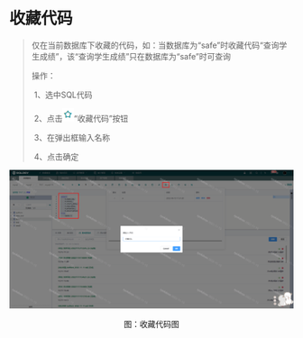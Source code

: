 # 收藏代码

> 仅在当前数据库下收藏的代码，如：当数据库为“safe”时收藏代码“查询学生成绩”，该“查询学生成绩”只在数据库为“safe”时可查询
>
> 操作：
>
> ​  1、选中SQL代码
>
> ​  2、点击![image-20201201150039493](./img/fav.png)“收藏代码”按钮
>
> ​  3、在弹出框输入名称
>
> ​  4、点击确定

![收藏SQL](./img/fav1.png)
<center>图：收藏代码图</center>


